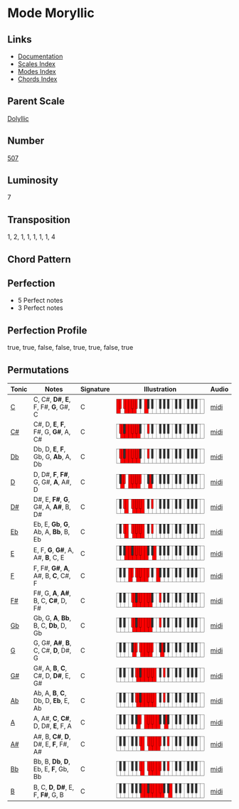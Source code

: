 # Mode Moryllic

## Links

- [Documentation](README.md)
- [Scales Index](Scales.md)
- [Modes Index](Modes.md)
- [Chords Index](Chords.md)

## Parent Scale

[Dolyllic](ScaleDolyllic.md)

## Number

[507](https://ianring.com/musictheory/scales/507)

## Luminosity

7

## Transposition

1, 2, 1, 1, 1, 1, 1, 4

## Chord Pattern



## Perfection

- 5 Perfect notes
- 3 Perfect notes

## Perfection Profile

true, true, false, false, true, true, false, true

## Permutations

| Tonic | Notes | Signature | Illustration | Audio |
|-------|-------|-----------|--------------|-------|
| [C](ModeCNaturalMoryllic.md) | C, C#, **D#**, **E**, F, F#, **G**, G#, C | C | ![CNaturalMoryllic](ModeCNaturalMoryllic.png) | [midi](https://github.com/edipermadi/music/blob/main/docs/ModeCNaturalMoryllic.mid?raw=true) |
| [C#](ModeCSharpMoryllic.md) | C#, D, **E**, **F**, F#, G, **G#**, A, C# | C | ![CSharpMoryllic](ModeCSharpMoryllic.png) | [midi](https://github.com/edipermadi/music/blob/main/docs/ModeCSharpMoryllic.mid?raw=true) |
| [Db](ModeDFlatMoryllic.md) | Db, D, **E**, **F**, Gb, G, **Ab**, A, Db | C | ![DFlatMoryllic](ModeDFlatMoryllic.png) | [midi](https://github.com/edipermadi/music/blob/main/docs/ModeDFlatMoryllic.mid?raw=true) |
| [D](ModeDNaturalMoryllic.md) | D, D#, **F**, **F#**, G, G#, **A**, A#, D | C | ![DNaturalMoryllic](ModeDNaturalMoryllic.png) | [midi](https://github.com/edipermadi/music/blob/main/docs/ModeDNaturalMoryllic.mid?raw=true) |
| [D#](ModeDSharpMoryllic.md) | D#, E, **F#**, **G**, G#, A, **A#**, B, D# | C | ![DSharpMoryllic](ModeDSharpMoryllic.png) | [midi](https://github.com/edipermadi/music/blob/main/docs/ModeDSharpMoryllic.mid?raw=true) |
| [Eb](ModeEFlatMoryllic.md) | Eb, E, **Gb**, **G**, Ab, A, **Bb**, B, Eb | C | ![EFlatMoryllic](ModeEFlatMoryllic.png) | [midi](https://github.com/edipermadi/music/blob/main/docs/ModeEFlatMoryllic.mid?raw=true) |
| [E](ModeENaturalMoryllic.md) | E, F, **G**, **G#**, A, A#, **B**, C, E | C | ![ENaturalMoryllic](ModeENaturalMoryllic.png) | [midi](https://github.com/edipermadi/music/blob/main/docs/ModeENaturalMoryllic.mid?raw=true) |
| [F](ModeFNaturalMoryllic.md) | F, F#, **G#**, **A**, A#, B, **C**, C#, F | C | ![FNaturalMoryllic](ModeFNaturalMoryllic.png) | [midi](https://github.com/edipermadi/music/blob/main/docs/ModeFNaturalMoryllic.mid?raw=true) |
| [F#](ModeFSharpMoryllic.md) | F#, G, **A**, **A#**, B, C, **C#**, D, F# | C | ![FSharpMoryllic](ModeFSharpMoryllic.png) | [midi](https://github.com/edipermadi/music/blob/main/docs/ModeFSharpMoryllic.mid?raw=true) |
| [Gb](ModeGFlatMoryllic.md) | Gb, G, **A**, **Bb**, B, C, **Db**, D, Gb | C | ![GFlatMoryllic](ModeGFlatMoryllic.png) | [midi](https://github.com/edipermadi/music/blob/main/docs/ModeGFlatMoryllic.mid?raw=true) |
| [G](ModeGNaturalMoryllic.md) | G, G#, **A#**, **B**, C, C#, **D**, D#, G | C | ![GNaturalMoryllic](ModeGNaturalMoryllic.png) | [midi](https://github.com/edipermadi/music/blob/main/docs/ModeGNaturalMoryllic.mid?raw=true) |
| [G#](ModeGSharpMoryllic.md) | G#, A, **B**, **C**, C#, D, **D#**, E, G# | C | ![GSharpMoryllic](ModeGSharpMoryllic.png) | [midi](https://github.com/edipermadi/music/blob/main/docs/ModeGSharpMoryllic.mid?raw=true) |
| [Ab](ModeAFlatMoryllic.md) | Ab, A, **B**, **C**, Db, D, **Eb**, E, Ab | C | ![AFlatMoryllic](ModeAFlatMoryllic.png) | [midi](https://github.com/edipermadi/music/blob/main/docs/ModeAFlatMoryllic.mid?raw=true) |
| [A](ModeANaturalMoryllic.md) | A, A#, **C**, **C#**, D, D#, **E**, F, A | C | ![ANaturalMoryllic](ModeANaturalMoryllic.png) | [midi](https://github.com/edipermadi/music/blob/main/docs/ModeANaturalMoryllic.mid?raw=true) |
| [A#](ModeASharpMoryllic.md) | A#, B, **C#**, **D**, D#, E, **F**, F#, A# | C | ![ASharpMoryllic](ModeASharpMoryllic.png) | [midi](https://github.com/edipermadi/music/blob/main/docs/ModeASharpMoryllic.mid?raw=true) |
| [Bb](ModeBFlatMoryllic.md) | Bb, B, **Db**, **D**, Eb, E, **F**, Gb, Bb | C | ![BFlatMoryllic](ModeBFlatMoryllic.png) | [midi](https://github.com/edipermadi/music/blob/main/docs/ModeBFlatMoryllic.mid?raw=true) |
| [B](ModeBNaturalMoryllic.md) | B, C, **D**, **D#**, E, F, **F#**, G, B | C | ![BNaturalMoryllic](ModeBNaturalMoryllic.png) | [midi](https://github.com/edipermadi/music/blob/main/docs/ModeBNaturalMoryllic.mid?raw=true) |
